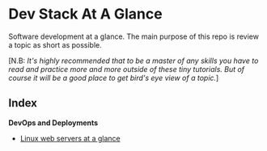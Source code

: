 # Dev Stack At A Glance

Software development at a glance. The main purpose of this repo is review a topic as short as possible.  
  
[N.B: _It's highly recommended that to be a master of any skills you have to read and practice more and more outside of these tiny tutorials. But of course it will be a good place to get bird's eye view of a topic._]

## Index

**DevOps and Deployments**
- [Linux web servers at a glance](linux-web-servers-at-a-glance)
